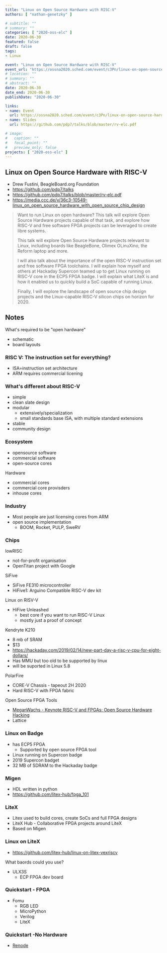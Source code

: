 ```yaml
---
title: "Linux on Open Source Hardware with RISC-V"
authors: [ "nathan-genetzky" ]

# subtitle: ""
# summary: ""
categories: [ "2020-oss-elc" ]
date: 2020-06-30
featured: false
draft: false
tags:
- Linux

event: "Linux on Open Source Hardware with RISC-V"
event_url: "https://ossna2020.sched.com/event/c3Pn/linux-on-open-source-hardware-with-risc-v-drew-fustini-beagleboardorg-foundation"
# location: ""
# summary: ""
# abstract: ""
date: 2020-06-30
date_end: 2020-06-30
publishDate: "2020-06-30"

links:
- name: Event
  url: https://ossna2020.sched.com/event/c3Pn/linux-on-open-source-hardware-with-risc-v-drew-fustini-beagleboardorg-foundation
- name: Slides
  url: https://github.com/pdp7/talks/blob/master/rv-elc.pdf

# image:
#   caption: ""
#   focal_point: ""
#   preview_only: false
projects: [ "2020-oss-elc" ]
---
```


## Linux on Open Source Hardware with RISC-V

- Drew Fustini, BeagleBoard.org Foundation
- https://github.com/pdp7/talks
- https://github.com/pdp7/talks/blob/master/rv-elc.pdf
- https://media.ccc.de/v/36c3-10549-linux_on_open_source_hardware_with_open_source_chip_design

> Want to run Linux on open hardware? This talk will explore Open Source Hardware projects capable of that task, and explore how RISC-V and free software FPGA projects can be leveraged to create libre systems.
>
> This talk will explore Open Source Hardware projects relevant to Linux, including boards like BeagleBone, Olimex OLinuXino, the Reform laptop and more.
>
> I will also talk about the importance of the open RISC-V instruction set and free software FPGA toolchains. I will explain how myself and others at Hackaday Supercon teamed up to get Linux running on RISC-V core in the ECP5 FPGA badge. I will explain what LiteX is and how it enabled us to quickly build a SoC capable of running Linux.
>
> Finally, I will explore the landscape of open source chip design projects and the Linux-capable RISC-V silicon chips on horizon for 2020.

## Notes

What's required to be "open hardware"

- schematic
- board layouts

### RISC V: The instruction set for everything?

- ISA=instruction set architecture
- ARM requires commercial licening

### What's different about RISC-V

- simple
- clean slate design
- modular
  - extensively/specialization
  - small standards base ISA, with multiple standard extensions
- stable
- community design

### Ecosystem

- opensource software
- commercial software
- open-source cores

Hardware

- commercial cores
- commercial core provisders
- inhouse cores

### Industry

- Most people are just licensing cores from ARM
- open source implementation
  - BOOM, Rocket, PULP, SweRV

### Chips

lowRISC

- not-for-profit organisation
- OpenTitan project with Google

SiFive

- SiFive FE310 microcontroller
- HiFive1: Arguino Compatible RISC-V dev kit

Linux on RISV-V

- HiFive Unleashed
  - best core if you want to run RISC-V Linux
  - mostly just a proof of concept

Kendryte K210

- 8 mb of SRAM
- $13
- https://hackaday.com/2019/02/14/new-part-day-a-risc-v-cpu-for-eight-dollars/
- Has MMU but too old to be supported by linux
- will be suported in Linux 5.8

PolarFire

- CORE-V Chassis - tapeout 2H 2020
- Hard RISC-V with FPGA fabric

Open Source FPGA Tools

- [MeganWachs - Keynote RISC-V and FPGAs: Open Source Hardware Hacking](https://www.youtube.com/watch?v=vCG5_nxm2G4)
- Lattice

### Linux on Badge

- has ECP5 FPGA
  - Supported by open source FPGA tool
- Linux running on Supercon badge
- 2019 Supercon badget
- 32 MB of SDRAM to the Hackaday badge

### Migen

- HDL written in python
- https://github.com/litex-hub/fpga_101

### LiteX

- Litex used to build cores, create SoCs and full FPGA designs
- LiteX Hub - Collaborative FPGA projects around LiteX
- Based on Migen

### Linux on LiteX

- https://github.com/litex-hub/linux-on-litex-vexriscv

What baords could you use?

- ULX3S
  - ECP FPGA dev board

### Quickstart - FPGA

- Fomu
  - RGB LED
  - MicroPython
  - Verilog
  - LiteX

### Quickstart -No Hardware

- [Renode](renode.io)
